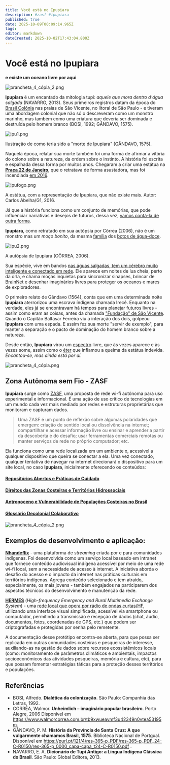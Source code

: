```yaml
---
title: Você está no Ipupiara
description: #zasf #ipupiara
published: true
date: 2025-10-09T00:09:14.965Z
tags: 
editor: markdown
dateCreated: 2025-10-02T17:43:04.800Z
---
```


# Você está no Ipupiara
**e existe um oceano livre por aqui**

![prancheta_4_cópia_2.png](/projetos/maedagua/prancheta_4_cópia_2.png)

**Ipupiara** é um encantado da mitologia tupi: *aquele que mora dentro d'água salgada* (NAVARRO, 2013). Seus primeiros registros datam da época do [Brasil Colônia](https://www.politize.com.br/brasil-colonia/) nas praias de São Vicente, no litoral de São Paulo - e tiveram uma abordagem colonial que não só o descreveram como um monstro marinho, mas também como uma criatura que deveria ser dominada e destruída pelo homem branco (BOSI, 1992; GÂNDAVO, 1575). 

![ipu1.png](/projetos/maedagua/ipu1.png)

Ilustração de como teria sido a "morte de Ipupiara" (GÂNDAVO, 1575).


Naquela época, relatar sua morte também foi uma forma de afirmar a vitória do colono sobre a natureza, da ordem sobre o instinto. A história foi escrita e espalhada dessa forma por muitos anos. Chegaram a criar uma estátua na [**Praça 22 de Janeiro**](https://maps.app.goo.gl/ixfp87b4SQrkwcMH8), que o retratava de forma asustadora, mas foi incendiada [em 2016](https://g1.globo.com/sp/santos-regiao/noticia/2016/02/monumento-lenda-do-ipupiara-pega-fogo-em-sao-vicente-sp.html). 

![ipufogo.png](/projetos/maedagua/ipufogo.png)

A estátua, com a representação de Ipupiara, que não existe mais. Autor: Carlos Abelha/G1, 2016.


Já que a história funciona como um conjunto de memórias, que pode influenciar  narrativas e desejos de futuros, dessa vez, [vamos contá-la de outra forma](https://www.bbc.com/portuguese/internacional-54669548).

**Ipupiara**, como retratado em sua autópsia por Côrrea (2006), não é um monstro mas um *moço bonito*, da mesma [família](https://www.ufrgs.br/colegiodeaplicacao/wp-content/uploads/2020/06/Ciencias_Semana15_AmoraI.pdf) dos [botos de água-doce](https://www.nationalgeographicbrasil.com/animais/2023/07/boto-cor-de-rosa-a-lenda-do-animal-que-se-transforma-em-humano-e-outras-curiosidades-0). 

![ipu2.png](/projetos/maedagua/ipu2.png)

A autópsia de Ipupiara (CÔRREA, 2006).


Sua espécie, vive em bandos [nas águas salgadas, tem um cérebro muito inteligente e conectado em rede](https://super.abril.com.br/ciencia/a-verdadeira-inteligencia-dos-golfinhos/#:~:text=Al%C3%A9m%20disso%2C%20vis%C3%A3o%20e%20audi%C3%A7%C3%A3o,grande%20quanto%20cumprimentar%20um%20ET.). Ele aparece em noites de lua cheia, perto da orla, e chama moças inquietas para sincronizar sinapses, brincar de [BrainNet](https://doi.org/10.1038/s41598-019-41895-7) e desenhar imaginários livres para proteger os oceanos e mares de exploradores.

O primeiro relato de Gândavo (1564), conta que em uma determinada noite **Ipupiara** aterrorizou uma escrava índígena chamada Irecê. Enquanto na verdade, eles já se encontravam há tempos para planejar futuros livres - assim como eram as coisas, antes da chamada ["Fundação" de São Vicente](https://perfil.seade.gov.br/historico/hist_510.pdf). Quando o Capitão Baltasar Ferreira viu a interação dos dois, golpeou **Ipupiara** com uma espada. E assim fez sua morte "servir de exemplo", para manter a separação e o pacto de domínação do homem branco sobre a natureza. 

Desde então, **Ipupiara** virou um [espectro](https://michaelis.uol.com.br/busca?id=bxEA) livre, que às vezes aparece e às vezes some, assim como o [éter](https://michaelis.uol.com.br/busca?id=zvyO) que inflamou a queima da estátua indevida. *Encantou-se, mas ainda está por aí.*

![prancheta_4_cópia.png](/projetos/maedagua/prancheta_4_cópia.png)

## Zona Autônoma sem Fio - ZASF

**Ipupiara** surge como [ZASF](https://desvio.github.io/blog/zasf/), uma proposta de rede wi-fi autônoma para uso experimental e informacional. É uma ação de uso crítico de tecnologias em um mundo cada vez mais mediado por redes e estruturas proprietárias que monitoram e capturam dados. 


> Uma ZASF é um ponto de reflexão sobre algumas polaridades que emergem: criação de sentido local ou dissolvência na internet; compartilhar e acessar informação livre ou ensinar e aprender a partir da descoberta e do desafio; usar ferramentas comerciais remotas ou manter serviços de rede no próprio computador; etc.


Ela funciona como uma rede localizada em um ambiente x, acessível a qualquer dispositivo que queira se conectar a ela. Uma vez conectado, qualquer tentativa de navegar na internet direcionará o dispositivo para um site local, no caso **Ipupiara**, inicialmente oferecendo os conteúdos:

#### [Repositórios Abertos e Práticas de Cuidado](/projetos/maedagua/repositoriosabertos/)
#### [Direitos das Zonas Costeiras e Territórios Hidrossociais](/projetos/maedagua/direitoszonascosteiras/)
#### [Antropoceno e Vulnerabilidade de Populações Costeiras no Brasil](/projetos/maedagua/antropoceno)
#### [Glossário Decolonial Colaborativo](/projetos/maedagua/glossariodecolonial) 

![prancheta_4_cópia_2.png](/projetos/maedagua/prancheta_4_cópia_2.png)

## Exemplos de desenvolvimento e aplicação:

**[Nhandeflix](https://vimeo.com/841716747)** - uma plataforma de *streaming* criada por e para comunidades indígenas. Foi desenvolvida como um serviço local baseado em intranet que fornece conteúdo audiovisual indígena acessível por meio de uma rede wi-fi local, sem a necessidade de acesso à internet. A iniciativa aborda o desafio do acesso e o impacto da internet nas práticas culturais em territórios indígenas. Agrega conteúdo selecionado e tem atraído, especialmente, os mais jovens - também engajados na participarem dos aspectos técnicos do desenvolvimento e manutenção da rede. 

**[HERMES](https://vimeo.com/398331581?fl=pl&fe=vl)** (*High-frequency Emergency and Rural Multimedia Exchange System*) - uma [rede local que opera por rádio de ondas curtas/HF](https://www.rhizomatica.org/hermes/), utilizando uma interface visual simplificada, acessível via smartphone ou computador, permitindo a transmissão e recepção de dados (chat, áudio, documentos, fotos, coordenadas de GPS, etc.) que podem ser criptografadas e protegidas por senha pelo remetente. 

A documentação desse protótipo encontra-se aberta, para que possa ser replicada em outras comunidades costeiras e pesqueiras de interesse, auxiliando-as na gestão de dados sobre recursos ecossistêmicos locais (como: monitoramento de parâmetros climáticos e ambientais, impactos socioeconômicos das atividades pesqueiras, memória e cultura, etc), para que possam fomentar estratégias táticas para a proteção desses territórios e populações.


## Referências
- BOSI, Alfredo. **Dialética da colonização**. São Paulo: Companhia das Letras, 1992.
- CORRÊA, Walmor. **Unheimlich – imaginário popular brasileiro**. Porto Alegre, 2006 Disponível em https://www.walmorcorrea.com.br/tb9xwueavmf3u42349n0vtea53195m.
- GÂNDAVO, P. M. **História da Província de Santa Cruz: A que vulgarmente chamamos Brasil, 1575**. Biblioteca Nacional de Portgual. Disponível em https://purl.pt/121/4/res-365-p_PDF/res-365-p_PDF_24-C-R0150/res-365-p_0000_capa-capa_t24-C-R0150.pdf .
- NAVARRO, E. A. **Dicionário de Tupi Antigo: a Língua Indígena Clássica do Brasil**. São Paulo: Global Editora, 2013.